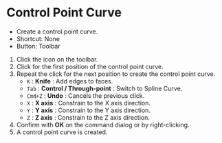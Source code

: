 # Control Point Curve

- Create a control point curve.
- Shortcut: None
- Button: Toolbar

1. Click the icon on the toolbar.
2. Click for the first position of the control point curve.
3. Repeat the click for the next position to create the control point curve.
   - `K` : **Knife** : Add edges to faces.
   - `Tab` : **Control /  Through-point** : Switch to Spline Curve.
   - `Cmd+Z` : **Undo** : Cancels the previous click.
   - `X` : **X axis** : Constrain to the X axis direction.
   - `Y` : **Y axis** : Constrain to the Y axis direction.
   - `Z` : **Z axis** : Constrain to the Z axis direction.
4. Confirm with **OK** on the command dialog or by right-clicking.
5. A control point curve is created.
